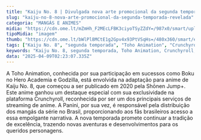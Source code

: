 ```yaml
---
title: "Kaiju No. 8 | Divulgada nova arte promocional da segunda temporada"
slug: "kaiju-no-8-nova-arte-promocional-da-segunda-temporada-revelada"
categoria: "MANGÁS E ANIMES"
midia: "https://cdn.ome.lt/mZmHh_F2MEcLFBK3ciyoTSyZZdY=/987x0/smart/uploads/conteudo/fotos/Design_sem_nome_-_2025-04-08T215155.100.png"
tipoMidia: "imagem"
thumb: "https://cdn.ome.lt/bWlPl8MCtE1g2Gpv4x93PtVSqHs=/480x360/smart/extras/conteudos/Design_sem_nome_-_2025-04-08T215155.100.png"
tags: ["Kaiju No. 8", "segunda temporada", "Toho Animation", "Crunchyroll", "anime", "Shōnen Jump+", "Panini", "mangás"]
keywords: "Kaiju No. 8, segunda temporada, Toho Animation, Crunchyroll, anime, Shōnen Jump+, Panini, mangás"
data: "2025-04-09T02:23:07.335Z"
---
```


A Toho Animation, conhecida por sua participação em sucessos como Boku no Hero Academia e Godzilla, está envolvida na adaptação para anime de Kaiju No. 8, que começou a ser publicado em 2020 pela Shōnen Jump+. Este anime ganhou um destaque especial com sua exclusividade na plataforma Crunchyroll, reconhecida por ser um dos principais serviços de streaming de anime. A Panini, por sua vez, é responsável pela distribuição dos mangás da série no Brasil, proporcionando aos fãs brasileiros acesso a essa empolgante narrativa. A nova temporada promete continuar a tradição de excelência, trazendo novas aventuras e desenvolvimentos para os queridos personagens.